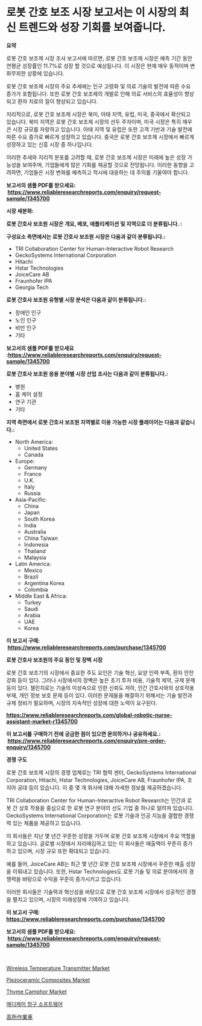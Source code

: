 <p><h1>로봇 간호 보조 시장 보고서는 이 시장의 최신 트렌드와 성장 기회를 보여줍니다.</h1></p><p><strong>요약</strong></p>
<p><p>로봇 간호 보조제 시장 조사 보고서에 따르면, 로봇 간호 보조제 시장은 예측 기간 동안 연평균 성장률인 11.7%로 성장 할 것으로 예상됩니다. 이 시장은 현재 매우 동적이며 변화무죄한 상황에 있습니다.</p><p>로봇 간호 보조제 시장의 주요 추세에는 인구 고령화 및 의료 기술의 발전에 따른 수요 증가가 포함됩니다. 또한 로봇 간호 보조제의 개발로 인해 의료 서비스의 효율성이 향상되고 환자 치료의 질이 향상되고 있습니다.</p><p>지리적으로, 로봇 간호 보조제 시장은 북미, 아태 지역, 유럽, 미국, 중국에서 확산되고 있습니다. 북미 지역은 로봇 간호 보조제 시장의 선두 주자이며, 미국 시장은 특히 매우 큰 시장 규모를 자랑하고 있습니다. 아태 지역 및 유럽은 또한 고객 기반과 기술 발전에 따른 수요 증가로 빠르게 성장하고 있습니다. 중국은 로봇 간호 보조제 시장에서 빠르게 성장하고 있는 신흥 시장 중 하나입니다.</p><p>이러한 추세와 지리적 분포를 고려할 때, 로봇 간호 보조제 시장은 미래에 높은 성장 가능성을 보여주며, 기업들에게 많은 기회를 제공할 것으로 전망됩니다. 이러한 동향을 고려하면, 기업들은 시장 변화를 예측하고 적시에 대응하는 데 주의를 기울여야 합니다.</p></p>
<p><strong>보고서의 샘플 PDF를 받으세요: &nbsp;<a href="https://www.reliableresearchreports.com/enquiry/request-sample/1345700">https://www.reliableresearchreports.com/enquiry/request-sample/1345700</a></strong></p>
<p><strong>시장 세분화:</strong></p>
<p><strong> 로봇 간호사 보조원 시장은 개요, 배포, 애플리케이션 및 지역으로 더 분류됩니다. :</strong></p>
<p><strong>구성요소 측면에서는 로봇 간호사 보조원 시장은 다음과 같이 분류됩니다.:</strong></p>
<p><ul><li>TRI Collaboration Center for Human-Interactive Robot Research</li><li>GeckoSystems International Corporation</li><li>Hitachi</li><li>Hstar Technologies</li><li>JoiceCare AB</li><li>Fraunhofer IPA</li><li>Georgia Tech</li></ul></p>
<p><strong> 로봇 간호사 보조원 유형별 시장 분석은 다음과 같이 분류됩니다.:</strong></p>
<p><ul><li>장애인 인구</li><li>노인 인구</li><li>비만 인구</li><li>기타</li></ul></p>
<p><strong>보고서의 샘플 PDF를 받으세요 :<a href="https://www.reliableresearchreports.com/enquiry/request-sample/1345700">https://www.reliableresearchreports.com/enquiry/request-sample/1345700</a></strong></p>
<p><strong> 로봇 간호사 보조원 응용 분야별 시장 산업 조사는 다음과 같이 분류됩니다.:</strong></p>
<p><ul><li>병원</li><li>홈 케어 설정</li><li>연구 기관</li><li>기타</li></ul></p>
<p><strong>지역 측면에서 로봇 간호사 보조원 지역별로 이용 가능한 시장 플레이어는 다음과 같습니다.:</strong></p>
<p><ul>
    <li>
        North America:
        <ul>
            <li>United States</li>
            <li>Canada</li>
        </ul>
    </li>
    <li>
        Europe:
        <ul>
            <li>Germany</li>
            <li>France</li>
            <li>U.K.</li>
            <li>Italy</li>
            <li>Russia</li>
        </ul>
    </li>
    <li>
        Asia-Pacific:
        <ul>
            <li>China</li>
            <li>Japan</li>
            <li>South Korea</li>
            <li>India</li>
            <li>Australia</li>
            <li>China Taiwan</li>
            <li>Indonesia</li>
            <li>Thailand</li>
            <li>Malaysia</li>
        </ul>
    </li>
    <li>
        Latin America:
        <ul>
            <li>Mexico</li>
            <li>Brazil</li>
            <li>Argentina Korea</li>
            <li>Colombia</li>
        </ul>
    </li>
    <li>
        Middle East & Africa:
        <ul>
            <li>Turkey</li>
            <li>Saudi</li>
            <li>Arabia</li>
            <li>UAE</li>
            <li>Korea</li>
        </ul>
    </li>
    </ul></p>
<p><strong>이 보고서 구매: &nbsp;<a href="https://www.reliableresearchreports.com/purchase/1345700">https://www.reliableresearchreports.com/purchase/1345700</a></strong></p>
<p><strong>로봇 간호사 보조원의 주요 동인 및 장벽 시장</strong></p>
<p><p>로봇 간호 보조기의 시장에서 중요한 주도 요인은 기술 혁신, 요양 인력 부족, 환자 안전 강화 등이 있다. 그러나 시장에서의 장벽은 높은 초기 투자 비용, 기술적 제약, 규제 문제 등이 있다. 챌린지로는 기술의 미성숙으로 인한 신뢰도 저하, 인간 간호사와의 상호작용 부재, 개인 정보 보호 문제 등이 있다. 이러한 문제들을 해결하기 위해서는 기술 발전과 규제 정비가 필요하며, 시장의 지속적인 성장에 대한 노력이 요구된다.</p></p>
<p><strong><a href="https://www.reliableresearchreports.com/global-robotic-nurse-assistant-market-r1345700">https://www.reliableresearchreports.com/global-robotic-nurse-assistant-market-r1345700</a></strong></p>
<p><strong>이 보고서를 구매하기 전에 궁금한 점이 있으면 문의하거나 공유하세요.: &nbsp;<a href="https://www.reliableresearchreports.com/enquiry/pre-order-enquiry/1345700">https://www.reliableresearchreports.com/enquiry/pre-order-enquiry/1345700</a></strong></p>
<p><strong>경쟁 구도</strong></p>
<p><p>로봇 간호 보조제 시장의 경쟁 업체로는 TRI 협력 센터, GeckoSystems International Corporation, Hitachi, Hstar Technologies, JoiceCare AB, Fraunhofer IPA, 조지아 공대 등이 있습니다. 이 중 몇 개 회사에 대해 자세한 정보를 제공하겠습니다.</p><p>TRI Collaboration Center for Human-Interactive Robot Research는 인간과 로봇 간 상호 작용을 중심으로 한 로봇 연구 분야의 선도 기업 중 하나로 알려져 있습니다. GeckoSystems International Corporation는 로봇 기술과 인공 지능을 결합한 경쟁력 있는 제품을 제공하고 있습니다.</p><p>이 회사들은 지난 몇 년간 꾸준한 성장을 거두며 로봇 간호 보조제 시장에서 주요 역할을 하고 있습니다. 글로벌 시장에서 자리매김하고 있는 이 회사들은 매출액이 꾸준히 증가하고 있으며, 시장 규모 또한 확대되고 있습니다.</p><p>예를 들어, JoiceCare AB는 최근 몇 년간 로봇 간호 보조제 시장에서 꾸준한 매출 성장을 이뤄내고 있습니다. 또한, Hstar Technologies도 로봇 기술 및 의료 분야에서의 경쟁력을 바탕으로 수익을 꾸준히 증가시키고 있습니다.</p><p>이러한 회사들은 기술력과 혁신성을 바탕으로 로봇 간호 보조제 시장에서 성공적인 경쟁을 펼치고 있으며, 시장의 미래성장에 기여하고 있습니다.</p></p>
<p><strong>이 보고서 구매: &nbsp; <a href="https://www.reliableresearchreports.com/purchase/1345700">https://www.reliableresearchreports.com/purchase/1345700</a></strong></p>
<p><strong>보고서의 샘플 PDF를 받으세요: &nbsp;<a href="https://www.reliableresearchreports.com/enquiry/request-sample/1345700">https://www.reliableresearchreports.com/enquiry/request-sample/1345700</a></strong><strong></strong></p>
<p>&nbsp;</p>
<p><p><a href="https://github.com/julyju69/Market-Research-Report-List-2/blob/main/wireless-temperature-transmitter-market.md">Wireless Temperature Transmitter Market</a></p><p><a href="https://issuu.com/reportprime-2/docs/piezoceramic-composites-market-size-2030.pptx">Piezoceramic Composites Market</a></p><p><a href="https://issuu.com/reportprime-2/docs/thyme-camphor-market-size-2030.pptx">Thyme Camphor Market</a></p><p><a href="https://github.com/JackieFauhey9089475/Market-Research-Report-List-1/blob/main/302754920403.md">메디케어 청구 소프트웨어</a></p><p><a href="https://github.com/CloydAbbott2023/Market-Research-Report-List-1/blob/main/716604822372.md">高所作業車</a></p></p>